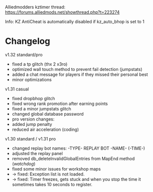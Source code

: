 Alliedmodders kztimer thread: https://forums.alliedmods.net/showthread.php?t=223274

Info: KZ AntiCheat is automatically disabled if kz_auto_bhop is set to 1

Changelog
=======

v1.32 standard/pro
- fixed a tp glitch (thx 2 x3ro)
- optimized wall touch method to prevent fail detection (jumpstats)
- added a chat message for players if they missed their personal best 
- minor optimizations

v1.31 casual
- fixed dropbhop glitch
- fixed wrong rank promotion after earning points
- fixed a minor jumpstats glitch
- changed global database password
- pro version changes:
- added jump penalty
- reduced air acceleration (coding)

v1.30 standard / v1.31 pro
- changed replay bot names: -TYPE- REPLAY BOT -NAME- (-TIME-)
- adjusted the replay panel
- removed db_deleteInvalidGlobalEntries from MapEnd method (*watchdog*)
- fixed some minor issues for workshop maps
- -> fixed: Exception list is not loaded.
- -> fixed: Timer freezes, gets stuck and when you stop the time it sometimes takes 10 seconds to register.
